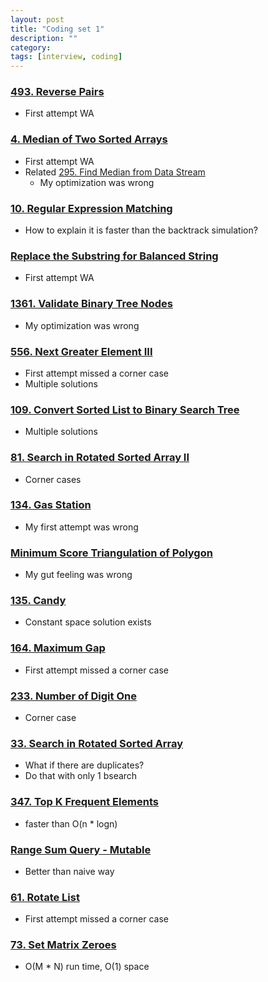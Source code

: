 ```yaml
---
layout: post
title: "Coding set 1" 
description: ""
category: 
tags: [interview, coding]
---
```


### [493. Reverse Pairs](https://leetcode.com/submissions/detail/341479345/)
* First attempt WA

### [4. Median of Two Sorted Arrays](https://leetcode.com/submissions/detail/356156488/)
* First attempt WA
* Related [295. Find Median from Data Stream](https://leetcode.com/submissions/detail/361113610/)
  * My optimization was wrong

### [10. Regular Expression Matching](https://leetcode.com/submissions/detail/356396270/)
* How to explain it is faster than the backtrack simulation?

### [Replace the Substring for Balanced String](https://leetcode.com/submissions/detail/405250233/)
* First attempt WA

### [1361. Validate Binary Tree Nodes](https://leetcode.com/submissions/detail/405403964/)
* My optimization was wrong

### [556. Next Greater Element III](https://leetcode.com/submissions/detail/364974760/)
* First attempt missed a corner case
* Multiple solutions

### [109. Convert Sorted List to Binary Search Tree](https://leetcode.com/submissions/detail/366271710/)
* Multiple solutions

### [81. Search in Rotated Sorted Array II](https://leetcode.com/submissions/detail/366287178/)
* Corner cases

### [134. Gas Station](https://leetcode.com/submissions/detail/367615839/)
* My first attempt was wrong

### [Minimum Score Triangulation of Polygon](https://leetcode.com/submissions/detail/401613110/)
* My gut feeling was wrong

### [135. Candy](https://leetcode.com/submissions/detail/356593330/)
* Constant space solution exists

### [164. Maximum Gap](https://leetcode.com/submissions/detail/357180289/)
* First attempt missed a corner case

### [233. Number of Digit One](https://leetcode.com/submissions/detail/361726616/)
* Corner case

### [33. Search in Rotated Sorted Array](https://leetcode.com/submissions/detail/363554633/)
* What if there are duplicates?
* Do that with only 1 bsearch

### [347. Top K Frequent Elements](https://leetcode.com/submissions/detail/364008407/)
* faster than O(n * logn)

### [Range Sum Query - Mutable](https://leetcode.com/submissions/detail/364010193/)
* Better than naive way

### [61. Rotate List](https://leetcode.com/submissions/detail/364020464/)
* First attempt missed a corner case

### [73. Set Matrix Zeroes](https://leetcode.com/submissions/detail/364484697/)
* O(M * N) run time, O(1) space
